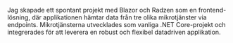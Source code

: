 Jag skapade ett spontant projekt med Blazor och Radzen som en frontend-lösning, där applikationen hämtar data från tre olika mikrotjänster via endpoints. Mikrotjänsterna utvecklades som vanliga .NET Core-projekt och integrerades för att leverera en robust och flexibel datadriven applikation.
